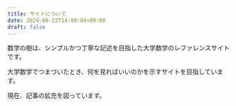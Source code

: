 ```yaml
---
title: サイトについて
date: 2024-08-22T14:00:04+09:00
draft: false
---
```


数学の樹は、シンプルかつ丁寧な記述を目指した大学数学のレファレンスサイトです。

大学数学でつまづいたとき、何を見ればいいのかを示すサイトを目指しています。

現在、記事の拡充を図っています。
